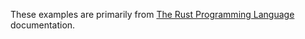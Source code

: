 These examples are primarily from [The Rust Programming Language](https://doc.rust-lang.org/book/) documentation.
